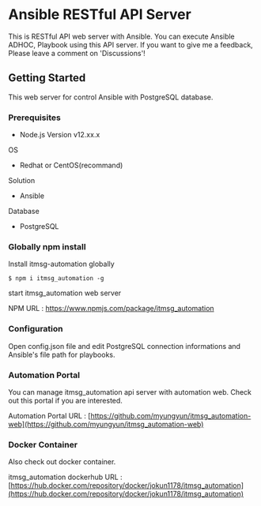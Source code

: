 # Ansible RESTful API Server

This is RESTful API web server with Ansible. You can execute Ansible ADHOC, Playbook using this API server. If you want to give me a feedback, Please leave a comment on 'Discussions'!

## Getting Started

This web server for control Ansible with PostgreSQL database.

### Prerequisites
* Node.js Version v12.xx.x

OS
* Redhat or CentOS(recommand)

Solution
* Ansible

Database
* PostgreSQL

### Globally npm install 

Install itmsg-automation globally

```
$ npm i itmsg_automation -g
```

start itmsg_automation web server

NPM URL : https://www.npmjs.com/package/itmsg_automation


### Configuration

Open config.json file and edit PostgreSQL connection informations and Ansible's
file path for playbooks.

### Automation Portal

You can manage itmsg_automation api server with automation web. Check out this portal if you are interested.

Automation Portal URL : [https://github.com/myungyun/itmsg_automation-web](https://github.com/myungyun/itmsg_automation-web)

### Docker Container

Also check out docker container.

itmsg_automation dockerhub URL : [https://hub.docker.com/repository/docker/jokun1178/itmsg_automation](https://hub.docker.com/repository/docker/jokun1178/itmsg_automation)
